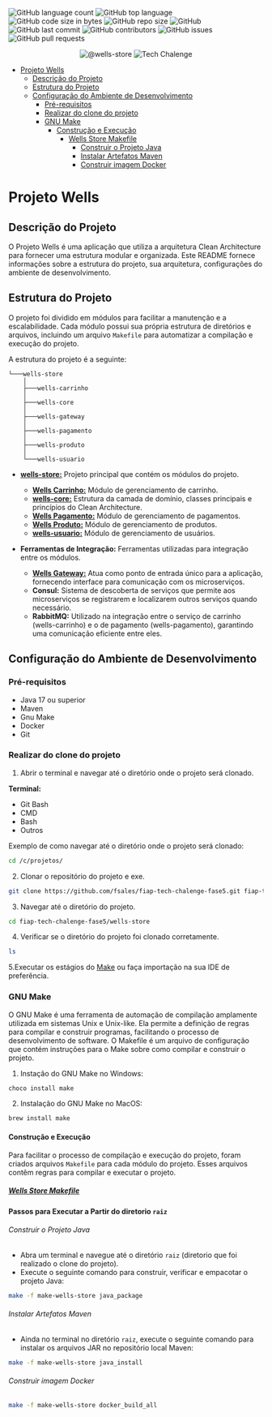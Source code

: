 
![GitHub language count](https://img.shields.io/github/languages/count/fsales/fiap-tech-chalenge-fase5)
![GitHub top language](https://img.shields.io/github/languages/top/fsales/fiap-tech-chalenge-fase5)
![GitHub code size in bytes](https://img.shields.io/github/languages/code-size/fsales/fiap-tech-chalenge-fase5)
![GitHub repo size](https://img.shields.io/github/repo-size/fsales/fiap-tech-chalenge-fase5)
![GitHub](https://img.shields.io/github/license/fsales/fiap-tech-chalenge-fase5)
![GitHub last commit](https://img.shields.io/github/last-commit/fsales/fiap-tech-chalenge-fase5)
![GitHub contributors](https://img.shields.io/github/contributors/fsales/fiap-tech-chalenge-fase5)
![GitHub issues](https://img.shields.io/github/issues/fsales/fiap-tech-chalenge-fase5)
![GitHub pull requests](https://img.shields.io/github/issues-pr/fsales/fiap-tech-chalenge-fase5)

<p align="center">
 <img src="https://img.shields.io/static/v1?label=GitHub&message=@Wells-store&color=8257E5&labelColor=000000" alt="@wells-store" />
 <img src="https://img.shields.io/static/v1?label=Tipo&message=Tech%20Chalenge&color=8257E5&labelColor=000000" alt="Tech Chalenge" />
</p>


- [Projeto Wells](#projeto-wells)
  - [Descrição do Projeto](#descrição-do-projeto)
  - [Estrutura do Projeto](#estrutura-do-projeto)
  - [Configuração do Ambiente de Desenvolvimento](#configuração-do-ambiente-de-desenvolvimento)
    - [Pré-requisitos](#pré-requisitos)
    - [Realizar do clone do projeto](#realizar-do-clone-do-projeto)
    - [GNU Make](#gnu-make)
      - [Construção e Execução](#construção-e-execução)
        - [Wells Store Makefile](#wells-store-makefile)
          - [Construir o Projeto Java](#construir-o-projeto-java)
          - [Instalar Artefatos Maven](#instalar-artefatos-maven)
          - [Construir imagem Docker](#construir-imagem-docker)

# Projeto Wells

## Descrição do Projeto

O Projeto Wells é uma aplicação que utiliza a arquitetura Clean Architecture para fornecer uma estrutura modular e organizada. Este README fornece informações sobre a estrutura do projeto, sua arquitetura, configurações do ambiente de desenvolvimento.

## Estrutura do Projeto

O projeto foi dividido em módulos para facilitar a manutenção e a escalabilidade. Cada módulo possui sua própria estrutura de diretórios e arquivos, incluindo um arquivo `Makefile` para automatizar a compilação e execução do projeto.

A estrutura do projeto é a seguinte:

```plaintext
└───wells-store
    │
    ├───wells-carrinho
    │
    ├───wells-core
    │
    ├───wells-gateway
    │
    ├───wells-pagamento
    │
    ├───wells-produto
    │
    └───wells-usuario
```

- **[wells-store:](/wells-store/README.md)** Projeto principal que contém os módulos do projeto.
  - **[Wells Carrinho:](/wells-store/wells-carrinho/README.md)** Módulo de gerenciamento de carrinho.
  - **[wells-core:](/wells-store/wells-core/README.md)** Estrutura da camada de domínio, classes principais e princípios do Clean Architecture.
  - **[Wells Pagamento:](/wells-store/wells-pagamento/README.md)** Módulo de gerenciamento de pagamentos.
  - **[Wells Produto:](/wells-store/wells-produto/README.md)**  Módulo de gerenciamento de produtos.
  - **[wells-usuario:](/wells-store/wells-usuario/README.md)** Módulo de gerenciamento de usuários.
  
- **Ferramentas de Integração:** Ferramentas utilizadas para integração entre os módulos.
  - **[Wells Gateway:](/wells-store/wells-gateway/README.md)** Atua como ponto de entrada único para a aplicação, fornecendo interface para comunicação com os microserviços.
  - **Consul:** Sistema de descoberta de serviços que permite aos microserviços se registrarem e localizarem outros serviços quando necessário.
  - **RabbitMQ:** Utilizado na integração entre o serviço de carrinho (wells-carrinho) e o de pagamento (wells-pagamento), garantindo uma comunicação eficiente entre eles.
  

## Configuração do Ambiente de Desenvolvimento

### Pré-requisitos

- Java 17 ou superior
- Maven
- Gnu Make
- Docker
- Git

### Realizar do clone do projeto

1. Abrir o terminal e navegar até o diretório onde o projeto será clonado.

**Terminal:**

- Git Bash
- CMD
- Bash
- Outros

Exemplo de como navegar até o diretório onde o projeto será clonado:

```bash
cd /c/projetos/
```

2. Clonar o repositório do projeto e exe.

```bash
git clone https://github.com/fsales/fiap-tech-chalenge-fase5.git fiap-tech-chalenge-fase5
```

3. Navegar até o diretório do projeto.

```bash
cd fiap-tech-chalenge-fase5/wells-store
```

4. Verificar se o diretório do projeto foi clonado corretamente.

```bash
ls
```

5.Executar os estágios do [Make](https://github.com/fsales/fiap-tech-chalenge-fase5/blob/feature/usuario/wells-store/README.md#gnu-make) ou faça importação na sua IDE de preferência.

### GNU Make

O GNU Make é uma ferramenta de automação de compilação amplamente utilizada em sistemas Unix e Unix-like. Ela permite a definição de regras para compilar e construir programas, facilitando o processo de desenvolvimento de software. O Makefile é um arquivo de configuração que contém instruções para o Make sobre como compilar e construir o projeto.

1. Instação do GNU Make no Windows:

```bash
choco install make
```

2. Instalação do GNU Make no MacOS:

```bash
brew install make
```

#### Construção e Execução

Para facilitar o processo de compilação e execução do projeto, foram criados arquivos `Makefile` para cada módulo do projeto. Esses arquivos contêm regras para compilar e executar o projeto.

##### [Wells Store Makefile](/make-wells-store.mk)

**Passos para Executar a Partir do diretorio  `raiz`**

###### Construir o Projeto Java

- Abra um terminal e navegue até o diretório `raiz` (diretorio que foi realizado o clone do projeto).
- Execute o seguinte comando para construir, verificar e empacotar o projeto Java:

```bash
make -f make-wells-store java_package
```

###### Instalar Artefatos Maven

- Ainda no terminal no diretório `raiz`, execute o seguinte comando para instalar os arquivos JAR no repositório local Maven:

```bash
make -f make-wells-store java_install
```

###### Construir imagem Docker

```bash
make -f make-wells-store docker_build_all
```